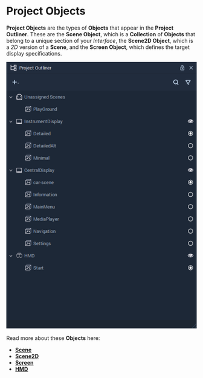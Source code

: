 # Project Objects

**Project Objects** are the types of **Objects** that appear in the **Project Outliner**. These are the **Scene Object**, which is a **Collection** of **Objects** that belong to a unique section of your *Interface*, the **Scene2D Object**, which is a *2D* version of a **Scene**, and the **Screen Object**, which defines the target display specifications.

![](../../.gitbook/assets/project-outliner_20222.png)

Read more about these **Objects** here:

* [**Scene**](scene.md)
* [**Scene2D**](scene2d.md)
* [**Screen**](screen.md)
* [**HMD**](hmd.md)

